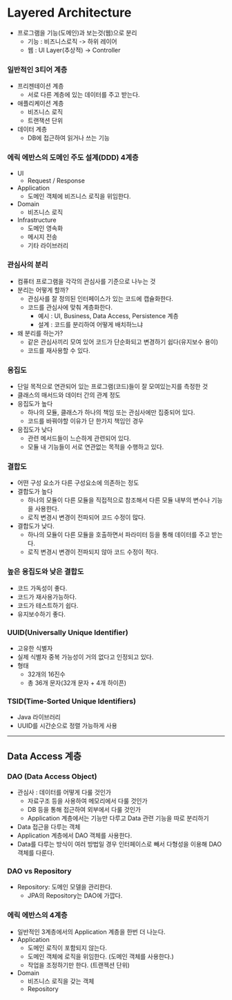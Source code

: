 # Layered Architecture
- 프로그램을 기능(도메인)과 보는것(웹)으로 분리
	- 기능 : 비즈니스로직 -> 하위 레이어
	- 웹 : UI Layer(추상적) -> Controller

### 일반적인 3티어 계층
- 프리젠테이션 계층
	- 서로 다른 계층에 있는 데이터를 주고 받는다.
- 애플리케이션 계층
	- 비즈니스 로직
	- 트랜잭션 단위
- 데이터 계층
	- DB에 접근하여 읽거나 쓰는 기능

### 에릭 에반스의 도메인 주도 설계(DDD) 4계층
- UI
	- Request / Response
- Application
	- 도메인 객체에 비즈니스 로직을 위임한다.
- Domain
	- 비즈니스 로직
- Infrastructure
	- 도메인 영속화
	- 메시지 전송
	- 기타 라이브러리

### 관심사의 분리
- 컴퓨터 프로그램을 각각의 관심사를 기준으로 나누는 것
- 분리는 어떻게 할까?
	- 관심사를 잘 정의된 인터페이스가 있는 코드에 캡슐화한다.
	- 코드를 관심사에 맞춰 계층화한다.
		- 예시 : UI, Business, Data Access, Persistence 계층
		- 설계 : 코드를 분리하여 어떻게 배치하느냐
- 왜 분리를 하는가?
	- 같은 관심사끼리 모여 있어 코드가 단순화되고 변경하기 쉽다(유지보수 용이)
	- 코드를 재사용할 수 있다.

### 응집도
- 단일 목적으로 연관되어 있는 프로그램(코드)들이 잘 모여있는지를 측정한 것
- 클래스의 매서드와 데이터 간의 관계 정도
- 응집도가 높다
	- 하나의 모듈, 클래스가 하나의 책임 또는 관심사에만 집중되어 있다.
	- 코드를 바꿔야할 이유가 단 한가지 책임인 경우
- 응집도가 낮다
	- 관련 메서드들이 느슨하게 관련되어 있다.
	- 모듈 내 기능들이 서로 연관없는 목적을 수행하고 있다.

### 결합도
- 어떤 구성 요소가 다른 구성요소에 의존하는 정도
- 결합도가 높다
	- 하나의 모듈이 다른 모듈을 직접적으로 참조해서 다른 모듈 내부의 변수나 기능을 사용한다.
	- 로직 변경시 변경이 전파되어 코드 수정이 많다.
- 결합도가 낮다.
	- 하나의 모듈이 다른 모듈을 호출하면서 파라미터 등을 통해 데이터를 주고 받는다.
	- 로직 변경시 변경이 전파되지 않아 코드 수정이 적다.

### 높은 응집도와 낮은 결합도
- 코드 가독성이 좋다.
- 코드가 재사용가능하다.
- 코드가 테스트하기 쉽다.
- 유지보수하기 좋다.

### UUID(Universally Unique Identifier)
- 고유한 식별자
- 실제 식별자 중복 가능성이 거의 없다고 인정되고 있다.
- 형태
	- 32개의 16진수
	- 총 36개 문자(32개 문자 + 4개 하이픈)

### TSID(Time-Sorted Unique Identifiers)
- Java 라이브러리
- UUID를 시간순으로 정렬 가능하게 사용
---
## Data Access 계층

### DAO (Data Access Object)
- 관심사 : 데이터를 어떻게 다룰 것인가
	- 자료구조 등을 사용하여 메모리에서 다룰 것인가
	- DB 등을 통해 접근하여 외부에서 다룰 것인가
	- Application 계층에서는 기능만 다루고 Data 관련 기능을 따로 분리하기
- Data 접근을 다루는 객체
- Application 계층에서 DAO 객체를 사용한다.
- Data를 다루는 방식이 여러 방법일 경우 인터페이스로 빼서 다형성을 이용해 DAO 객체를 다룬다.

### DAO vs Repository
- Repository: 도메인 모델을 관리한다.
	- JPA의 Repository는 DAO에 가깝다.

### 에릭 에반스의 4계층
- 일반적인 3계층에서의 Application 계층을 한번 더 나눈다.
- Application
	- 도메인 로직이 포함되지 않는다.
	- 도메인 객체에 로직을 위임한다. (도메인 객체를 사용한다.)
	- 작업을 조정하기만 한다. (트랜젝션 단위)
- Domain
	- 비즈니스 로직을 갖는 객체
	- Repository
